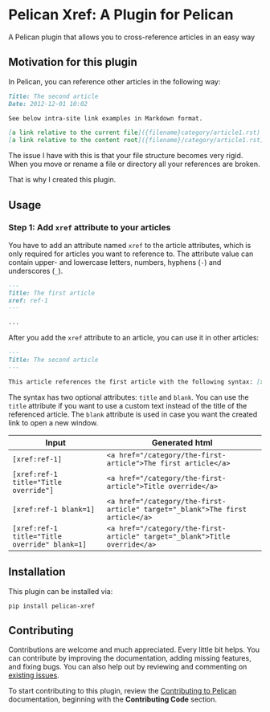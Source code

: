 # Pelican Xref: A Plugin for Pelican

A Pelican plugin that allows you to cross-reference articles in an easy way

## Motivation for this plugin

In Pelican, you can reference other articles in the following way:

```markdown
Title: The second article
Date: 2012-12-01 10:02

See below intra-site link examples in Markdown format.

[a link relative to the current file]({filename}category/article1.rst)
[a link relative to the content root]({filename}/category/article1.rst)
```

The issue I have with this is that your file structure becomes very rigid.
When you move or rename a file or directory all your references are broken.

That is why I created this plugin.

## Usage

### Step 1: Add `xref` attribute to your articles

You have to add an attribute named `xref` to the article attributes, which is only required for articles you want to reference to.
The attribute value can contain upper- and lowercase letters, numbers, hyphens (`-`) and underscores (`_`).

```markdown
---
Title: The first article
xref: ref-1
---

...
```

After you add the `xref` attribute to an article, you can use it in other articles:

```markdown
---
Title: The second article
---

This article references the first article with the following syntax: [xref:ref-1]
```

The syntax has two optional attributes: `title` and `blank`.
You can use the `title` attribute if you want to use a custom text instead of the title of the referenced article.
The `blank` attribute is used in case you want the created link to open a new window.

Input | Generated html
--- | ---
<code>[xref:ref-1]</code> | `<a href="/category/the-first-article">The first article</a>`
<code>[xref:ref-1 title="Title override"]</code> | `<a href="/category/the-first-article">Title override</a>`
<code>[xref:ref-1 blank=1]</code> | `<a href="/category/the-first-article" target="_blank">The first article</a>`
<code>[xref:ref-1 title="Title override" blank=1]</code> | `<a href="/category/the-first-article" target="_blank">Title override</a>`

## Installation

This plugin can be installed via:

    pip install pelican-xref


## Contributing

Contributions are welcome and much appreciated. Every little bit helps. You can contribute by improving the documentation, adding missing features, and fixing bugs. You can also help out by reviewing and commenting on [existing issues][].

To start contributing to this plugin, review the [Contributing to Pelican][] documentation, beginning with the **Contributing Code** section.

[existing issues]: https://github.com/johanvergeer/pelican-xref/issues
[Contributing to Pelican]: https://docs.getpelican.com/en/latest/contribute.html
